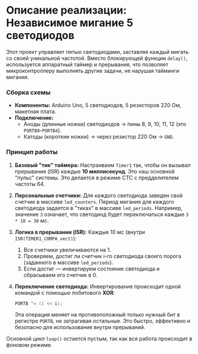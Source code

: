 # Описание реализации: Независимое мигание 5 светодиодов

Этот проект управляет пятью светодиодами, заставляя каждый мигать со своей уникальной частотой. Вместо блокирующей функции `delay()`, используется аппаратный таймер и прерывания, что позволяет микроконтроллеру выполнять другие задачи, не нарушая тайминги мигания.

### Сборка схемы

*   **Компоненты:** Arduino Uno, 5 светодиодов, 5 резисторов 220 Ом, макетная плата.
*   **Подключение:**
    *   Аноды (длинные ножки) светодиодов → пины 8, 9, 10, 11, 12 (это `PORTB0`-`PORTB4`).
    *   Катоды (короткие ножки) → через резистор 220 Ом → `GND`.

### Принцип работы

1.  **Базовый "тик" таймера:**
    Настраиваем `Timer1` так, чтобы он вызывал прерывание (ISR) каждые **10 миллисекунд**. Это наш основной "пульс" системы. Это делается в режиме CTC с предделителем частоты 64.

2.  **Персональные счетчики:**
    Для каждого светодиода заведен свой счетчик в массиве `led_counters`. Период мигания для каждого светодиода задается в "тиках" в массиве `led_periods`. Например, значение `3` означает, что светодиод будет переключаться каждые `3 * 10 = 30` мс.

3.  **Логика в прерывании (ISR):**
    Каждые 10 мс (внутри `ISR(TIMER1_COMPA_vect)`):
    1.  Все счетчики увеличиваются на 1.
    2.  Проверяем, достиг ли счетчик i-го светодиода своего порога (заданного в массиве `led_periods`).
    3.  Если достиг — инвертируем состояние светодиода и сбрасываем его счетчик в 0.

4.  **Переключение светодиода:**
    Инвертирование происходит одной командой с помощью побитового **XOR**:
    ```c
    PORTB ^= (1 << i);
    ```
    Эта операция меняет на противоположный только нужный бит в регистре `PORTB`, не затрагивая остальные. Это быстро, эффективно и безопасно для использования внутри прерываний.

Основной цикл `loop()` остается пустым, так как вся работа происходит в фоновом режиме.
